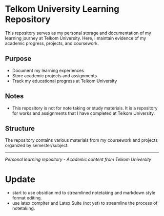 # Telkom University Learning Repository
This repository serves as my personal storage and documentation of my learning journey at Telkom University. Here, I maintain evidence of my academic progress, projects, and coursework.

## Purpose
- Document my learning experiences
- Store academic projects and assignments
- Track my educational progress at Telkom University

## Notes
- This repository is not for note taking or study materials. It is a repository for works and assignments that I have completed at Telkom University.

## Structure
The repository contains various materials from my coursework and projects organized by semester/subject.

---
*Personal learning repository - Academic content from Telkom University*

# Update
 - start to use obsidian.md to streamlined notetaking and markdown style format editing.
 - use latex complter and Latex Suite (not yet) to streamline the process of notetaking.
